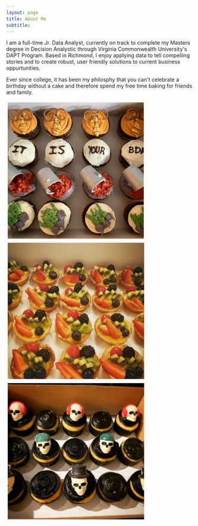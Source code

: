 ```yaml
---
layout: page
title: About Me
subtitle: 
---
```


I am a full-time Jr. Data Analyst, currently on track to complete my Masters degree in Decision Analystic through Virginia Commonwealth University's DAPT Program. Based in Richmond, I enjoy applying data to tell compelling stories and to create robust, user friendly solutions to current business oppurtunities. 

Ever since college, it has been my philosphy that you can't celebrate a birthday without a cake and therefore spend my free time baking for friends and family.

![office](https://github.com/ricepc/ricepc.github.io/raw/master/assets/img/office.PNG) ![tarts](https://github.com/ricepc/ricepc.github.io/raw/master/assets/img/tarts.PNG) ![skull](https://github.com/ricepc/ricepc.github.io/raw/master/assets/img/skull.PNG)
